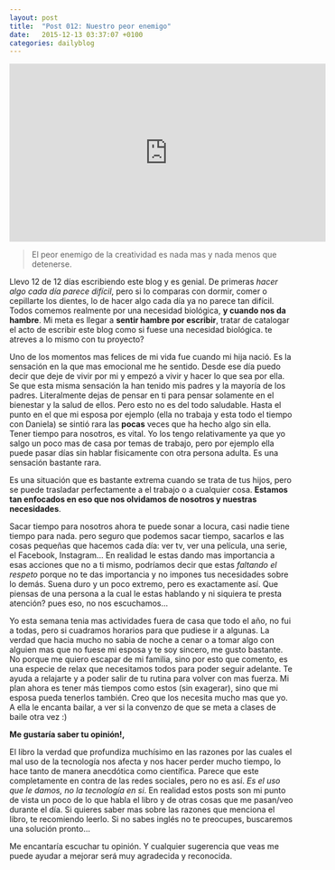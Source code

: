 ```yaml
---
layout: post
title:  "Post 012: Nuestro peor enemigo"
date:   2015-12-13 03:37:07 +0100
categories: dailyblog
---
```


<iframe width="560" height="315" src="https://www.youtube.com/embed/L9VBpbnXhWk?list=PLTHOlLMWEwVy2ZNmdrwRlRlVfZ8fiR_ms" frameborder="0" allowfullscreen></iframe>

> El peor enemigo de la creatividad es nada mas y nada menos que detenerse.

Llevo 12 de 12 días escribiendo este blog y es genial. De primeras *hacer algo cada día parece difícil*, pero si lo comparas con dormir, comer o cepillarte los dientes, lo de hacer algo cada día ya no parece tan difícil. Todos comemos realmente por una necesidad biológica, **y cuando nos da hambre**. Mi meta es llegar a **sentir hambre por escribir**, tratar de catalogar el acto de escribir este blog como si fuese una necesidad biológica. te atreves a lo mismo con tu proyecto?

Uno de los momentos mas felices de mi vida fue cuando mi hija nació. Es la sensación en la que mas emocional me he sentido. Desde ese día puedo decir que deje de vivir por mi y empezó a vivir y hacer lo que sea por ella. Se que esta misma sensación la han tenido mis padres y la mayoría de los padres. Literalmente dejas de pensar en ti para pensar solamente en el bienestar y la salud de ellos. Pero esto no es del todo saludable. Hasta el punto en el que mi esposa por ejemplo (ella no trabaja y esta todo el tiempo con Daniela) se sintió rara las **pocas** veces que ha hecho algo sin ella. Tener tiempo para nosotros, es vital. Yo los tengo relativamente ya que yo salgo un poco mas de casa por temas de trabajo, pero por ejemplo ella puede pasar días sin hablar fisicamente con otra persona adulta. Es una sensación bastante rara.

Es una situación que es bastante extrema cuando se trata de tus hijos, pero se puede trasladar perfectamente a el trabajo o a cualquier cosa. **Estamos tan enfocados en eso que nos olvidamos de nosotros y nuestras necesidades**.

Sacar tiempo para nosotros ahora te puede sonar a locura, casi nadie tiene tiempo para nada. pero seguro que podemos sacar tiempo, sacarlos e las cosas pequeñas que hacemos cada día: ver tv, ver una película, una serie, el Facebook, Instagram... En realidad le estas dando mas importancia a esas acciones que no a ti mismo, podríamos decir que estas *faltando el respeto* porque no te das importancia y no impones tus necesidades sobre lo demás. Suena duro y un poco extremo, pero es exactamente así. Que piensas de una persona a la cual le estas hablando y ni siquiera te presta atención? pues eso, no nos escuchamos...

Yo esta semana tenia mas actividades fuera de casa que todo el año, no fui a todas, pero si cuadramos horarios para que pudiese ir a algunas. La verdad que hacia mucho no sabia de noche a cenar o a tomar algo con alguien mas que no fuese mi esposa y te soy sincero, me gusto bastante. No porque me quiero escapar de mi familia, sino por esto que comento, es una especie de relax que necesitamos todos para poder seguir adelante. Te ayuda a relajarte y a poder salir de tu rutina para volver con mas fuerza. Mi plan ahora es tener más tiempos como estos (sin exagerar), sino que mi esposa pueda tenerlos también. Creo que los necesita mucho mas que yo. A ella le encanta bailar, a ver si la convenzo de que se meta a clases de baile otra vez :)

**Me gustaría saber tu opinión!,**

El libro la verdad que profundiza muchísimo en las razones por las cuales el mal uso de la tecnología nos afecta y nos hacer perder mucho tiempo, lo hace tanto de manera anecdótica como científica. Parece que este completamente en contra de las redes sociales, pero no es así. *Es el uso que le damos, no la tecnología en si*. En realidad estos posts son mi punto de vista un poco de lo que habla el libro y de otras cosas que me pasan/veo durante el día. Si quieres saber mas sobre las razones que menciona el libro, te recomiendo leerlo. Si no sabes inglés no te preocupes, buscaremos una solución pronto...

Me encantaría escuchar tu opinión. Y cualquier sugerencia que veas me puede ayudar a mejorar será muy agradecida y reconocida.